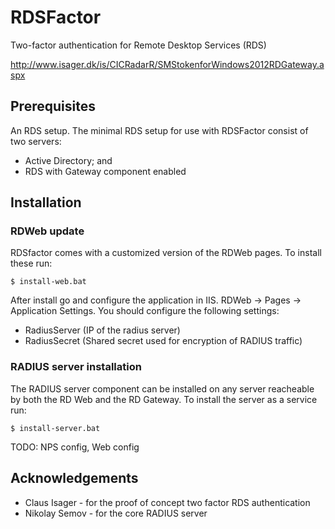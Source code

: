 # RDSFactor

Two-factor authentication for Remote Desktop Services (RDS)

http://www.isager.dk/is/CICRadarR/SMStokenforWindows2012RDGateway.aspx

## Prerequisites

An RDS setup. The minimal RDS setup for use with RDSFactor consist of two servers: 
* Active Directory; and
* RDS with Gateway component enabled

## Installation

### RDWeb update
RDSfactor comes with a customized version of the RDWeb pages. To install these run:

```
$ install-web.bat
```

After install go and configure the application in IIS. RDWeb -> Pages -> Application Settings. You should configure the following settings:
* RadiusServer (IP of the radius server)
* RadiusSecret (Shared secret used for encryption of RADIUS traffic)

### RADIUS server installation

The RADIUS server component can be installed on any server reacheable by both the RD Web and the RD Gateway. To install the server as a service run:

```
$ install-server.bat
```

TODO: NPS config, Web config

## Acknowledgements

* Claus Isager - for the proof of concept two factor RDS authentication 
* Nikolay Semov - for the core RADIUS server 
